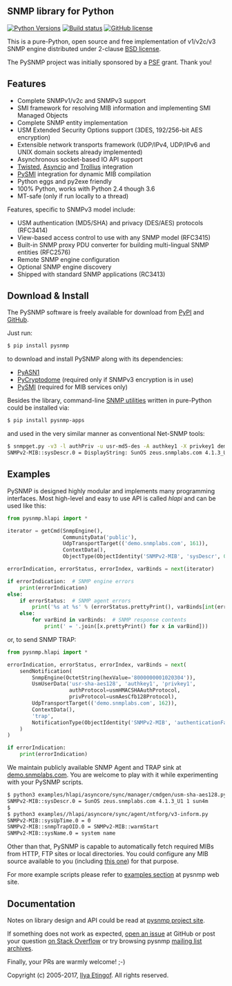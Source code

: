 
SNMP library for Python
-----------------------
[![Python Versions](https://img.shields.io/pypi/pyversions/pysnmp.svg)](https://pypi.python.org/pypi/pysnmp/)
[![Build status](https://travis-ci.org/etingof/pysnmp.svg?branch=master)](https://secure.travis-ci.org/etingof/pysnmp)
[![GitHub license](https://img.shields.io/badge/license-BSD-blue.svg)](https://raw.githubusercontent.com/etingof/pysnmp/master/LICENSE.txt)

This is a pure-Python, open source and free implementation of v1/v2c/v3
SNMP engine distributed under 2-clause [BSD license](http://pysnmp.sourceforge.net/license.html).

The PySNMP project was initially sponsored by a [PSF](http://www.python.org/psf/) grant.
Thank you!

Features
--------

* Complete SNMPv1/v2c and SNMPv3 support
* SMI framework for resolving MIB information and implementing SMI
  Managed Objects
* Complete SNMP entity implementation
* USM Extended Security Options support (3DES, 192/256-bit AES encryption)
* Extensible network transports framework (UDP/IPv4, UDP/IPv6 and UNIX domain
  sockets already implemented)
* Asynchronous socket-based IO API support
* [Twisted](http://twistedmatrix.com), [Asyncio](https://docs.python.org/3/library/asyncio.html)
  and [Trollius](http://trollius.readthedocs.org/index.html) integration
* [PySMI](http://pysmi.sf.net) integration for dynamic MIB compilation
* Python eggs and py2exe friendly
* 100% Python, works with Python 2.4 though 3.6
* MT-safe (only if run locally to a thread)

Features, specific to SNMPv3 model include:

* USM authentication (MD5/SHA) and privacy (DES/AES) protocols (RFC3414)
* View-based access control to use with any SNMP model (RFC3415)
* Built-in SNMP proxy PDU converter for building multi-lingual
  SNMP entities (RFC2576)
* Remote SNMP engine configuration
* Optional SNMP engine discovery
* Shipped with standard SNMP applications (RC3413)


Download & Install
------------------

The PySNMP software is freely available for download from [PyPI](https://pypi.python.org/pypi/pysnmp)
and [GitHub](https://github.com/etingof/pysnmp.git).

Just run:

```bash
$ pip install pysnmp
```
    
to download and install PySNMP along with its dependencies:

* [PyASN1](http://pyasn1.sf.net)
* [PyCryptodome](https://pycryptodome.readthedocs.io) (required only if SNMPv3 encryption is in use)
* [PySMI](http://pysmi.sf.net) (required for MIB services only)

Besides the library, command-line [SNMP utilities](https://github.com/etingof/pysnmp-apps)
written in pure-Python could be installed via:

```bash
$ pip install pysnmp-apps
```
    
and used in the very similar manner as conventional Net-SNMP tools:

```bash
$ snmpget.py -v3 -l authPriv -u usr-md5-des -A authkey1 -X privkey1 demo.snmplabs.com sysDescr.0
SNMPv2-MIB::sysDescr.0 = DisplayString: SunOS zeus.snmplabs.com 4.1.3_U1 1 sun4m 
```
    
Examples
--------

PySNMP is designed highly modular and implements many programming interfaces. Most
high-level and easy to use API is called *hlapi* and can be used like this:

```python
from pysnmp.hlapi import *

iterator = getCmd(SnmpEngine(),
                  CommunityData('public'),
                  UdpTransportTarget(('demo.snmplabs.com', 161)),
                  ContextData(),
                  ObjectType(ObjectIdentity('SNMPv2-MIB', 'sysDescr', 0)))

errorIndication, errorStatus, errorIndex, varBinds = next(iterator)

if errorIndication:  # SNMP engine errors
    print(errorIndication)
else:
    if errorStatus:  # SNMP agent errors
        print('%s at %s' % (errorStatus.prettyPrint(), varBinds[int(errorIndex)-1] if errorIndex else '?'))
    else:
        for varBind in varBinds:  # SNMP response contents
            print(' = '.join([x.prettyPrint() for x in varBind]))
```

or, to send SNMP TRAP:

```python
from pysnmp.hlapi import *

errorIndication, errorStatus, errorIndex, varBinds = next(
    sendNotification(
        SnmpEngine(OctetString(hexValue='8000000001020304')),
        UsmUserData('usr-sha-aes128', 'authkey1', 'privkey1',
                    authProtocol=usmHMACSHAAuthProtocol,
                    privProtocol=usmAesCfb128Protocol),
        UdpTransportTarget(('demo.snmplabs.com', 162)),
        ContextData(),
        'trap',
        NotificationType(ObjectIdentity('SNMPv2-MIB', 'authenticationFailure'))
    )
)

if errorIndication:
    print(errorIndication)
```

We maintain publicly available SNMP Agent and TRAP sink at 
[demo.snmplabs.com](http://snmpsim.sourceforge.net/public-snmp-simulator.html). You are
welcome to play with it while experimenting with your PySNMP scripts.

```bash
$ python3 examples/hlapi/asyncore/sync/manager/cmdgen/usm-sha-aes128.py
SNMPv2-MIB::sysDescr.0 = SunOS zeus.snmplabs.com 4.1.3_U1 1 sun4m
$
$ python3 examples//hlapi/asyncore/sync/agent/ntforg/v3-inform.py
SNMPv2-MIB::sysUpTime.0 = 0
SNMPv2-MIB::snmpTrapOID.0 = SNMPv2-MIB::warmStart
SNMPv2-MIB::sysName.0 = system name
```
    
Other than that, PySNMP is capable to automatically fetch required MIBs from HTTP, FTP sites
or local directories. You could configure any MIB source available to you (including
[this one](http://mibs.snmplabs.com/asn1/)) for that purpose.

For more example scripts please refer to [examples section](http://pysnmp.sourceforge.net/examples/contents.html#high-level-snmp)
at pysnmp web site.

Documentation
-------------

Notes on library design and API could be read at [pysnmp project site](http://pysnmp.sf.net/).

If something does not work as expected, 
[open an issue](https://github.com/etingof/pysnmp/issues) at GitHub or
post your question [on Stack Overflow](http://stackoverflow.com/questions/ask)
or try browsing pysnmp 
[mailing list archives](https://sourceforge.net/p/pyasn1/mailman/pysnmp-users/).

Finally, your PRs are warmly welcome! ;-)

Copyright (c) 2005-2017, [Ilya Etingof](mailto:etingof@gmail.com). All rights reserved.
